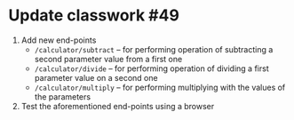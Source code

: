 # Update classwork #49
1. Add new end-points
    - `/calculator/subtract` – for performing operation of subtracting a second parameter value from a first one
    - `/calculator/divide` – for performing operation of dividing a first parameter value on a second one
    - `/calculator/multiply` – for performing multiplying with the values of the parameters
1. Test the aforementioned end-points using a browser
